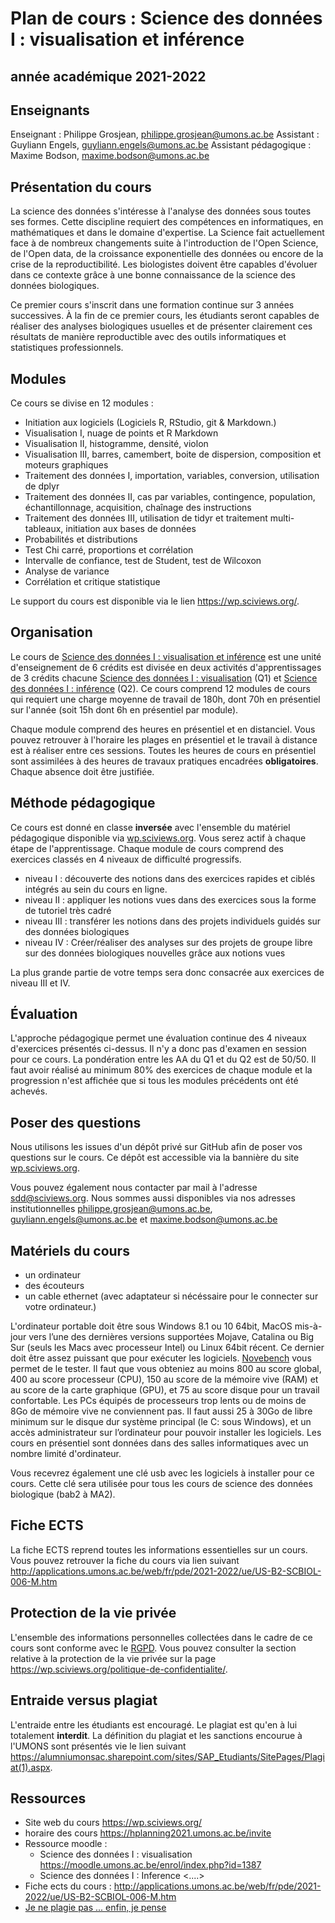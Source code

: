 # Plan de cours : Science des données I : visualisation et inférence
## année académique 2021-2022

## Enseignants

Enseignant : Philippe Grosjean, <philippe.grosjean@umons.ac.be>
Assistant : Guyliann Engels, <guyliann.engels@umons.ac.be>
Assistant pédagogique : Maxime Bodson, <maxime.bodson@umons.ac.be>

## Présentation du cours

La science des données s'intéresse à l'analyse des données sous toutes ses formes.  Cette discipline requiert des compétences en informatiques, en mathématiques et dans le domaine d'expertise. La Science fait actuellement face à de nombreux changements suite à l'introduction de l'Open Science, de l'Open data, de la croissance exponentielle des données ou encore de la crise de la reproductibilité. Les biologistes doivent être capables d'évoluer dans ce contexte grâce à une bonne connaissance de la science des données biologiques.

Ce premier cours s'inscrit dans une formation continue sur 3 années successives. À la fin de ce premier cours, les étudiants seront capables de réaliser des analyses biologiques usuelles et de présenter clairement ces résultats de manière reproductible avec des outils informatiques et statistiques professionnels. 

## Modules

Ce cours se divise en 12 modules :

- Initiation aux logiciels (Logiciels R, RStudio, git & Markdown.)
- Visualisation I, nuage de points et R Markdown
- Visualisation II, histogramme, densité, violon
- Visualisation III, barres, camembert, boite de dispersion, composition et moteurs graphiques
- Traitement des données I, importation, variables, conversion, utilisation de dplyr
- Traitement des données II, cas par variables, contingence, population, échantillonnage, acquisition, chaînage des instructions
- Traitement des données III, utilisation de tidyr et traitement multi-tableaux, initiation aux bases de données
- Probabilités et distributions
- Test Chi carré, proportions et corrélation
- Intervalle de confiance, test de Student, test de Wilcoxon
- Analyse de variance
- Corrélation et critique statistique

Le support du cours est disponible via le lien <https://wp.sciviews.org/>.

## Organisation

Le cours de [Science des données I : visualisation et inférence](http://applications.umons.ac.be/web/fr/pde/2021-2022/ue/US-B2-SCBIOL-006-M.htm) est une unité d'enseignement de 6 crédits est divisée en deux activités d'apprentissages de 3 crédits chacune [Science des données I : visualisation](http://applications.umons.ac.be/web/fr/pde/2021-2022/aa/S-BIOG-006.htm) (Q1) et [Science des données I : inférence]() (Q2). Ce cours comprend 12 modules de cours qui requiert une charge moyenne de travail de 180h, dont 70h en présentiel sur l'année (soit 15h dont 6h en présentiel par module). 

Chaque module comprend des heures en présentiel et en distanciel. Vous pouvez retrouver à l'horaire les plages en présentiel et le travail à distance est à réaliser entre ces sessions. Toutes les heures de cours en présentiel sont assimilées à des heures de travaux pratiques encadrées **obligatoires**. Chaque absence doit être justifiée. 

## Méthode pédagogique

Ce cours est donné en classe **inversée** avec l'ensemble du matériel pédagogique disponible via [wp.sciviews.org](https://wp.sciviews.org/). Vous serez actif à chaque étape de l'apprentissage. Chaque module de cours comprend des exercices classés en 4 niveaux de difficulté progressifs.

- niveau I : découverte des notions dans des exercices rapides et ciblés intégrés au sein du cours en ligne.
- niveau II : appliquer les notions vues dans des exercices sous la forme de tutoriel très cadré
- niveau III :  transférer les notions dans des projets individuels guidés sur des données biologiques
- niveau IV : Créer/réaliser des analyses sur des projets de groupe libre sur des données biologiques nouvelles grâce aux notions vues

La plus grande partie de votre temps sera donc consacrée aux exercices de niveau III et IV.

## Évaluation

L'approche pédagogique permet une évaluation continue des 4 niveaux d'exercices présentés ci-dessus. Il n'y a donc pas d'examen en session pour ce cours. La pondération entre les AA du Q1 et du Q2 est de 50/50. Il faut avoir réalisé au minimum 80% des exercices de chaque module et la progression n'est affichée que si tous les modules précédents ont été achevés. 

## Poser des questions

Nous utilisons les issues d'un dépôt privé sur GitHub afin de poser vos questions sur le cours. Ce dépôt est accessible via la bannière du site [wp.sciviews.org](https://wp.sciviews.org/).

Vous pouvez également nous contacter par mail à l'adresse <sdd@sciviews.org>. Nous sommes aussi disponibles via nos adresses institutionnelles <philippe.grosjean@umons.ac.be>, <guyliann.engels@umons.ac.be> et <maxime.bodson@umons.ac.be>

## Matériels du cours

- un ordinateur 
- des écouteurs 
- un cable ethernet (avec adaptateur si nécéssaire pour le connecter sur votre ordinateur.)

L'ordinateur portable doit être sous Windows 8.1 ou 10 64bit, MacOS mis-à-jour vers l’une des dernières versions supportées Mojave, Catalina ou Big Sur (seuls les Macs avec processeur Intel) ou Linux 64bit récent. Ce dernier doit être assez puissant que pour exécuter les logiciels. [Novebench](https://novabench.com/) vous permet de le tester. Il faut que vous obteniez au moins 800 au score global, 400 au score processeur (CPU), 150 au score de la mémoire vive (RAM) et au score de la carte graphique (GPU), et 75 au score disque pour un travail confortable. Les PCs équipés de processeurs trop lents ou de moins de 8Go de mémoire vive ne conviennent pas. Il faut aussi 25 à 30Go de libre minimum sur le disque dur système principal (le C: sous Windows), et un accès administrateur sur l’ordinateur pour pouvoir installer les logiciels. Les cours en présentiel sont données dans des salles informatiques avec un nombre limité d'ordinateur.

Vous recevrez également une clé usb avec les logiciels à installer pour ce cours. Cette clé sera utilisée pour tous les cours de science des données biologique (bab2 à MA2).

## Fiche ECTS

La fiche ECTS reprend toutes les informations essentielles sur un cours. Vous pouvez retrouver la fiche du cours via lien suivant <http://applications.umons.ac.be/web/fr/pde/2021-2022/ue/US-B2-SCBIOL-006-M.htm>

## Protection de la vie privée

L'ensemble des informations personnelles collectées dans le cadre de ce cours sont conforme avec le [RGPD](https://eur-lex.europa.eu/legal-content/FR/TXT/HTML/?uri=CELEX:32016R0679). Vous pouvez consulter la section relative à la protection de la vie privée sur la page <https://wp.sciviews.org/politique-de-confidentialite/>.

## Entraide versus plagiat 

L'entraide entre les étudiants est encouragé. Le plagiat est qu'en à lui totalement **interdit**. La définition du plagiat et les sanctions encourue à l'UMONS sont présentés vie le lien suivant <https://alumniumonsac.sharepoint.com/sites/SAP_Etudiants/SitePages/Plagiat(1).aspx>.

## Ressources

- Site web du cours  <https://wp.sciviews.org/> 
- horaire des cours <https://hplanning2021.umons.ac.be/invite>
- Ressource moodle :
  - Science des données I : visualisation  <https://moodle.umons.ac.be/enrol/index.php?id=1387>
  - Science des données I : Inference <....>
- Fiche ects du cours : <http://applications.umons.ac.be/web/fr/pde/2021-2022/ue/US-B2-SCBIOL-006-M.htm>
- [Je ne plagie pas ... enfin, je pense](https://alumniumonsac.sharepoint.com/sites/SAP_Etudiants/SitePages/Plagiat.aspx)
